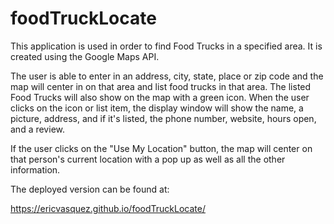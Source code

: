 # foodTruckLocate
This application is used in order to find Food Trucks in a specified area.
It is created using the Google Maps API.

The user is able to enter in an address, city, state, place or zip code and the map will center in on that area and list food trucks in that area.
The listed Food Trucks will also show on the map with a green icon. 
When the user clicks on the icon or list item, the display window will show the name, a picture, address, and if it's listed, the phone number, website, hours open, and a review.

If the user clicks on the "Use My Location" button, the map will center on that person's current location with a pop up as well as all the other information.

The deployed version can be found at:

https://ericvasquez.github.io/foodTruckLocate/
